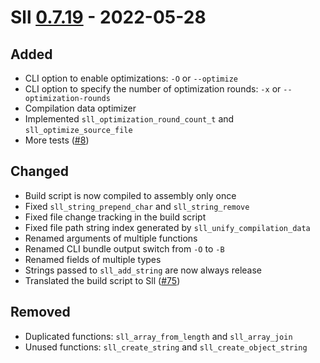 # Sll [0.7.19] - 2022-05-28

## Added

- CLI option to enable optimizations: `-O` or `--optimize`
- CLI option to specify the number of optimization rounds: `-x` or `--optimization-rounds`
- Compilation data optimizer
- Implemented `sll_optimization_round_count_t` and `sll_optimize_source_file`
- More tests ([#8])

## Changed

- Build script is now compiled to assembly only once
- Fixed `sll_string_prepend_char` and `sll_string_remove`
- Fixed file change tracking in the build script
- Fixed file path string index generated by `sll_unify_compilation_data`
- Renamed arguments of multiple functions
- Renamed CLI bundle output switch from `-O` to `-B`
- Renamed fields of multiple types
- Strings passed to `sll_add_string` are now always release
- Translated the build script to Sll ([#75])

## Removed

- Duplicated functions: `sll_array_from_length` and `sll_array_join`
- Unused functions: `sll_create_string` and `sll_create_object_string`

[0.7.19]: https://github.com/sl-lang/sll/compare/sll-v0.7.18...sll-v0.7.19
[#8]: https://github.com/sl-lang/sll/issues/8
[#75]: https://github.com/sl-lang/sll/issues/75
